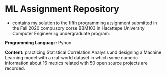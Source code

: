 # ML Assignment Repository

* contains my solution to the fifth programming assignment submitted in the Fall 2020 compulsory corse BBM103 in Hacettepe University Computer Engineering undergraduate program.

**Programming Language:** Pyhon

**Content:** practicing Statistical Correlation Analysis and designing a Machine Learning model with a real-world dataset in which some numeric information about 16 metrics related with 50 open source projects are recorded.

